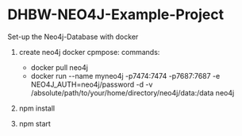 # DHBW-NEO4J-Example-Project

Set-up the Neo4j-Database with docker

1. create neo4j docker cpmpose:
commands:
    - docker pull neo4j
    - docker run --name myneo4j -p7474:7474 -p7687:7687 -e NEO4J_AUTH=neo4j/password -d -v /absolute/path/to/your/home/directory/neo4j/data:/data neo4j

2. npm install
3. npm start
            
    